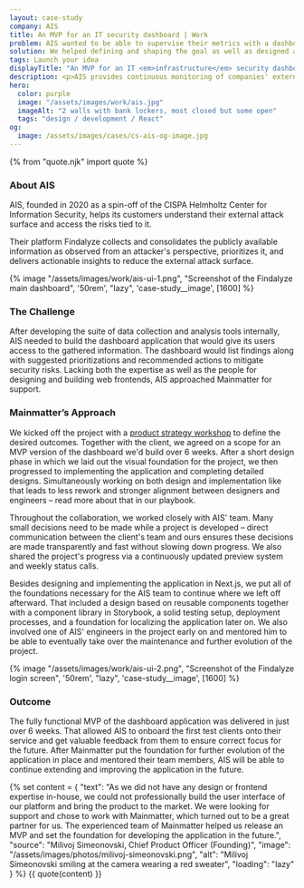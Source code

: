 ```yaml
---
layout: case-study
company: AIS
title: An MVP for an IT security dashboard | Work
problem: AIS wanted to be able to supervise their metrics with a dashboard.
solution: We helped defining and shaping the goal as well as designed and implemented a finished MVP.
tags: Launch your idea
displayTitle: "An MVP for an IT <em>infrastructure</em> security dashboard"
description: <p>AIS provides continuous monitoring of companies' external assets, allowing to proactively secure their attack surfaces.</p><p>Having built the core of their product in-house, they approached Mainmatter for support with building a web frontend for it. We conceptualized, designed and developed the application in 6 weeks, guiding AIS\' team along the way.</p>
hero:
  color: purple
  image: "/assets/images/work/ais.jpg"
  imageAlt: "2 walls with bank lockers, most closed but some open"
  tags: "design / development / React"
og:
  image: /assets/images/cases/cs-ais-og-image.jpg
---
```


{% from "quote.njk" import quote %}

<div class="case-study__section">
  <h3 class="case-study__heading">About AIS</h3>
  <div class="case-study__text">
    <p class="h4">AIS, founded in 2020 as a spin-off of the CISPA Helmholtz Center for Information Security, helps its customers understand their external attack surface and access the risks tied to it.</p>
    <p>Their platform Findalyze collects and consolidates the publicly available information as observed from an attacker's perspective, prioritizes it, and delivers actionable insights to reduce the external attack surface.</p>
  </div>
</div>

<div class="case-study__image-wrapper">
  {% image "/assets/images/work/ais-ui-1.png", "Screenshot of the Findalyze main dashboard", '50rem', "lazy", 'case-study__image', [1600] %}
</div>

<div class="case-study__section">
  <h3 class="case-study__heading">The Challenge</h3>
  <div class="case-study__text">
    <p>After developing the suite of data collection and analysis tools internally, AIS needed to build the dashboard application that would give its users access to the gathered information. The dashboard would list findings along with suggested prioritizations and recommended actions to mitigate security risks. Lacking both the expertise as well as the people for designing and building web frontends, AIS approached Mainmatter for support.</p>
  </div>
</div>

<div class="case-study__section">
  <h3 class="case-study__heading">Mainmatter’s Approach</h3>
  <div class="case-study__text">
    <p>We kicked off the project with a <a href="/services/workshops/digital-product-strategy/">product strategy workshop</a> to define the desired outcomes. Together with the client, we agreed on a scope for an MVP version of the dashboard we'd build over 6 weeks. After a short design phase in which we laid out the visual foundation for the project, we then progressed to implementing the application and completing detailed designs. Simultaneously working on both design and implementation like that leads to less rework and stronger alignment between designers and engineers – read more about that in our playbook.</p>
    <p>Throughout the collaboration, we worked closely with AIS' team. Many small decisions need to be made while a project is developed – direct communication between the client's team and ours ensures these decisions are made transparently and fast without slowing down progress. We also shared the project's progress via a continuously updated preview system and weekly status calls.</p>
    <p>Besides designing and implementing the application in Next.js, we put all of the foundations necessary for the AIS team to continue where we left off afterward. That included a design based on reusable components together with a component library in Storybook, a solid testing setup, deployment processes, and a foundation for localizing the application later on. We also involved one of AIS' engineers in the project early on and mentored him to be able to eventually take over the maintenance and further evolution of the project.</p>
  </div>
</div>

<div class="case-study__image-wrapper">
  {% image "/assets/images/work/ais-ui-2.png", "Screenshot of the Findalyze login screen", '50rem', "lazy", 'case-study__image', [1600] %}
</div>

<div class="case-study__section">
  <h3 class="case-study__heading">Outcome</h3>
  <div class="case-study__text">
    <p>The fully functional MVP of the dashboard application was delivered in just over 6 weeks. That allowed AIS to onboard the first test clients onto their service and get valuable feedback from them to ensure correct focus for the future. After Mainmatter put the foundation for further evolution of the application in place and mentored their team members, AIS will be able to continue extending and improving the application in the future.</p>
  </div>
</div>

{% set content = {
  "text": "As we did not have any design or frontend expertise in-house, we could not professionally build the user interface of our platform and bring the product to the market. We were looking for support and chose to work with Mainmatter, which turned out to be a great partner for us. The experienced team of Mainmatter helped us release an MVP and set the foundation for developing the application in the future.",
  "source": "Milivoj Simeonovski, Chief Product Officer (Founding)",
  "image": "/assets/images/photos/milivoj-simeonovski.png",
  "alt": "Milivoj Simeonovski smiling at the camera wearing a red sweater",
  "loading": "lazy"
} %} {{ quote(content) }}
